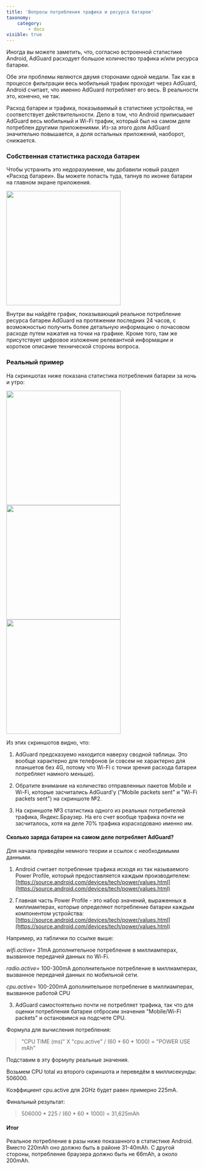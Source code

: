 ```yaml
---
title: 'Вопросы потребления трафика и ресурса батареи'
taxonomy:
    category:
        - docs
visible: true
---
```


Иногда вы можете заметить, что, согласно встроенной статистике Android, AdGuard расходует большое количество трафика и/или ресурса батареи.

Обе эти проблемы являются двумя сторонами одной медали. Так как в процессе фильтрации весь мобильный трафик проходит через AdGuard, Android считает, что именно AdGuard потребляет его весь. В реальности это, конечно, не так.

Расход батареи и трафика, показываемый в статистике устройства, не соответствует действительности. Дело в том, что Android приписывает AdGuard весь мобильный и Wi-Fi трафик, который был на самом деле потреблен другими приложениями. Из-за этого доля AdGuard значительно повышается, а доля остальных приложений, наоборот, снижается.

### Собственная статистика расхода батареи

Чтобы устранить это недоразумение, мы добавили новый раздел «Расход батареи». Вы можете попасть туда, тапнув по иконке батареи на главном экране приложения.

<img src="https://cdn.adguard.com/public/Adguard/kb/PicturesRU/batterystatsru.png" width="300">

Внутри вы найдёте график, показывающий реальное потребление ресурса батареи AdGuard на протяжении последних 24 часов, с возможностью получить более детальную информацию о почасовом расходе путем нажатия на точки на графике. Кроме того, там же присутствует цифровое изложение релевантной информации и короткое описание технической стороны вопроса.

### Реальный пример

На скриншотах ниже показана статистика потребления батареи за ночь и утро:

<img src="https://cdn.adguard.com/public/Adguard/kb/PicturesRU/battery_1.png" width="300"> 
<img src="https://cdn.adguard.com/public/Adguard/kb/PicturesRU/battery_2.png" width="300">
<img src="https://cdn.adguard.com/public/Adguard/kb/PicturesRU/battery_3.png" width="300">

Из этих скриншотов видно, что:

1. AdGuard предсказуемо находится наверху сводной таблицы. Это вообще характерно для телефонов (и совсем не характерно для планшетов без 4G, потому что Wi-Fi с точки зрения расхода батареи потребляет намного меньше).

2. Обратите внимание на количество отправленных пакетов Mobile и Wi-Fi, которые засчитались AdGuard'у ("Mobile packets sent" и "Wi-Fi packets sent") на скриншоте №2.

3. На скриншоте №3 статистика одного из реальных потребителей трафика, Яндекс.Браузер. На его счет вообще трафика почти не засчиталось, хотя на деле 70% трафика израсходовано именно им.

#### Сколько заряда батареи на самом деле потребляет AdGuard?

Для начала приведём немного теории и ссылок с необходимыми данными.

1. Android считает потребление трафика исходя из так называемого Power Profile, который предоставляется каждым производителем: [https://source.android.com/devices/tech/power/values.html](https://source.android.com/devices/tech/power/values.html)

2. Главная часть Power Profile - это набор значений, выраженных в миллиамперах, которые определяют потребление батареи каждым компонентом устройства: [https://source.android.com/devices/tech/power/values.html](https://source.android.com/devices/tech/power/values.html)

Например, из таблички по ссылке выше:

_wifi.active=_ 31mA дополнительное потребление в миллиамперах, вызванное передачей данных по Wi-Fi.

_radio.active=_ 100-300mA дополнительное потребление в миллиамперах, вызванное передачей данных по мобильной сети.

_cpu.active=_ 100-200mA дополнительное потребление в миллиамперах, вызванное работой CPU

3. AdGuard самостоятельно почти не потребляет трафика, так что для оценки потребления батареи отбросим значения "Mobile/Wi-Fi packets" и остановимся на подсчете CPU.

Формула для вычисления потребления:

>"CPU TIME (ms)" X "cpu.active" / (60 * 60 * 1000) = "POWER USE mAh"

Подставим в эту формулу реальные значения.

Возьмем CPU total из второго скриншота и переведём в миллисекунды: 506000.

Коэффициент cpu.active для 2GHz будет равен примерно 225mA.

Финальный результат:

>506000 * 225 / (60 * 60 * 1000) = 31,625mAh

#### Итог

Реальное потребление в разы ниже показанного в статистике Android. Вместо 220mAh оно должно быть в районе 31-40mAh. С другой стороны, потребление браузера должно быть не 66mAh, а около 200mAh.

